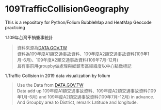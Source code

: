# 109TrafficCollisionGeography

This is a repository for Python/Folium BubbleMap and HeatMap Geocode practicing

1.109年台灣車禍肇事統計<br/>
> 資料來源為[DATA.GOV.TW](https://data.gov.tw/dataset/12197)<br/>
資料為109年度A1類交通事故資料、109年度A2類交通事故資料(109年1月-6月)、109年度A2類交通事故資料(109年7月-12月)<br/>
且有事前用groupby做處理與鄉鎮市區經緯度以中心點做標記<br/>

1.Traffic Collision in 2019 data visualization by folium <br/>
> Use the Data from [DATA.GOV.TW](https://data.gov.tw/dataset/12197)<br/>
Data add up 109年度A1類交通事故資料、109年度A2類交通事故資料(109年1月-6月) and 109年度A2類交通事故資料(109年7月-12月) in advance. And Groupby area to District, remark Latitude and longitude.<br/>
